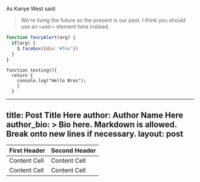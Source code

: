As Kanye West said:

> We're living the future so
> the present is our past.
I think you should use an
`<addr>` element here instead.
```javascript
function fancyAlert(arg) {
  if(arg) {
    $.facebox({div:'#foo'})
  }
}
```
    function testing(){
      return {
        console.log("Hello Bros");
        }
      }  
---
title: Post Title Here
author: Author Name Here
author_bio: >
            Bio here. Markdown is allowed. Break onto new lines if necessary.
layout: post
---
| First Header  | Second Header |
------------- | -------------  
| Content Cell  | Content Cell  |
| Content Cell  | Content Cell  |
